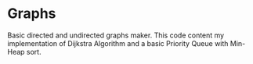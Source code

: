 # Graphs
Basic directed and undirected graphs maker.
This code content my implementation of Dijkstra Algorithm and a basic Priority Queue with Min-Heap sort.
